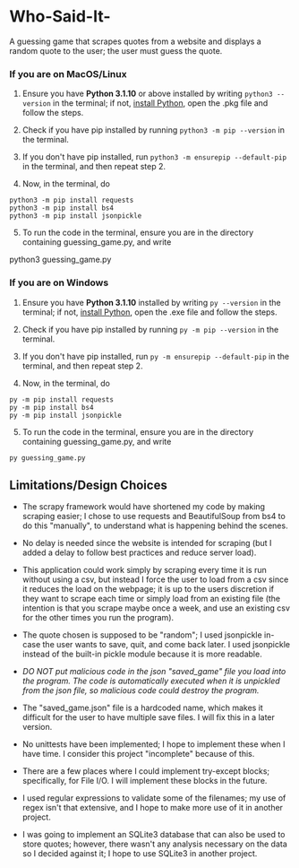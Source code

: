 # Who-Said-It-
A guessing game that scrapes quotes from a website and displays a random quote to the user; the user must guess the quote.

### If you are on MacOS/Linux

1. Ensure you have **Python 3.1.10** or above installed by writing ```python3 --version``` in the terminal; if not, [install Python](https://www.python.org/downloads/), open the .pkg file and follow the steps.
2. Check if you have pip installed by running ```python3 -m pip --version``` in the terminal.
3. If you don't have pip installed, run ```python3 -m ensurepip --default-pip``` in the terminal, and then repeat step 2.

4. Now, in the terminal, do

```
python3 -m pip install requests
python3 -m pip install bs4
python3 -m pip install jsonpickle
```

5. To run the code in the terminal, ensure you are in the directory containing guessing_game.py, and write

python3 guessing_game.py


### If you are on Windows

1. Ensure you have **Python 3.1.10** installed by writing ```py --version``` in the terminal; if not, [install Python](https://www.python.org/downloads/), open the .exe file and follow the steps.
2. Check if you have pip installed by running ```py -m pip --version``` in the terminal.
3. If you don't have pip installed, run ```py -m ensurepip --default-pip``` in the terminal, and then repeat step 2.

4. Now, in the terminal, do 

```
py -m pip install requests
py -m pip install bs4
py -m pip install jsonpickle
```

5. To run the code in the terminal, ensure you are in the directory containing guessing_game.py, and write

```py guessing_game.py```



## Limitations/Design Choices

- The scrapy framework would have shortened my code by making scraping easier; I chose to use requests and BeautifulSoup from bs4 to do this "manually", to understand what is happening behind the scenes.
- No delay is needed since the website is intended for scraping (but I added a delay to follow best practices and reduce server load).
- This application could work simply by scraping every time it is run without using a csv, but instead I force the user to load from a csv since it reduces the load on the webpage; it is up to the users discretion if they want to scrape each time or simply load from an existing file (the intention is that you scrape maybe once a week, and use an existing csv for the other times you run the program).

- The quote chosen is supposed to be "random"; I used jsonpickle in-case the user wants to save, quit, and come back later. I used jsonpickle instead of the built-in pickle module because it is more readable.
- *DO NOT put malicious code in the json "saved_game" file you load into the program. The code is automatically executed when it is unpickled from the json file, so malicious code could destroy the program.*
- The "saved_game.json" file is a hardcoded name, which makes it difficult for the user to have multiple save files. I will fix this in a later version.

- No unittests have been implemented; I hope to implement these when I have time. I consider this project "incomplete" because of this.
- There are a few places where I could implement try-except blocks; specifically, for File I/O. I will implement these blocks in the future.
- I used regular expressions to validate some of the filenames; my use of regex isn't that extensive, and I hope to make more use of it in another project.
- I was going to implement an SQLite3 database that can also be used to store quotes; however, there wasn't any analysis necessary on the data so I decided against it; I hope to use SQLite3 in another project.

